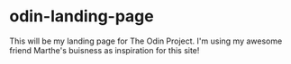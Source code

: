 # odin-landing-page

This will be my landing page for The Odin Project. I'm using my awesome friend Marthe's buisness as inspiration for this site!